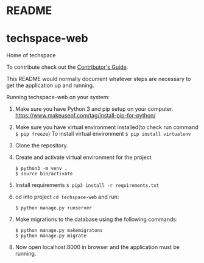# README

# techspace-web
Home of techspace

To contribute check out the [Contributor's Guide][COGG]. 

[COGG]: /contribution-guide.md

This README would normally document whatever steps are necessary to get the
application up and running.

Running techspace-web on your system:

1. Make sure you have Python 3 and pip setup on your computer. 
   https://www.makeuseof.com/tag/install-pip-for-python/
2. Make sure you have virtual environment installed(to check run command ```$ pip freeze```)
   To install virtual environment
   ``` $ pip install virtualenv ```
3. Clone the repository.
4. Create and activate virtual environment for the project
   ```
   $ python3 -m venv .
   $ source bin/activate
   ```
5. Install requirements
   ```$ pip3 install -r requirements.txt```
   
6. cd into project ```cd techspace-web``` and run:

   ```
   $ python manage.py runserver
   ```
7. Make migrations to the database using the following commands:
   ```
   $ python manage.py makemigratons
   $ python manage.py migrate
   ```

8. Now open localhost:8000 in browser and the application must be running.


